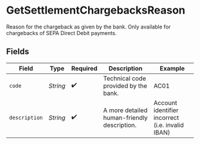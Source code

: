 # GetSettlementChargebacksReason

Reason for the chargeback as given by the bank. Only available for chargebacks of SEPA Direct Debit payments.


## Fields

| Field                                            | Type                                             | Required                                         | Description                                      | Example                                          |
| ------------------------------------------------ | ------------------------------------------------ | ------------------------------------------------ | ------------------------------------------------ | ------------------------------------------------ |
| `code`                                           | *String*                                         | :heavy_check_mark:                               | Technical code provided by the bank.             | AC01                                             |
| `description`                                    | *String*                                         | :heavy_check_mark:                               | A more detailed human-friendly description.      | Account identifier incorrect (i.e. invalid IBAN) |